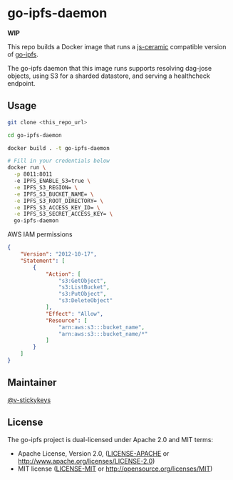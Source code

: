 # go-ipfs-daemon

**WIP**

This repo builds a Docker image that runs a [js-ceramic](https://github.com/ceramicnetwork/js-ceramic) compatible version of [go-ipfs](https://github.com/ipfs/go-ipfs).

The go-ipfs daemon that this image runs supports resolving dag-jose objects, using S3 for a sharded datastore, and serving a healthcheck endpoint.

## Usage

```sh
git clone <this_repo_url>

cd go-ipfs-daemon

docker build . -t go-ipfs-daemon

# Fill in your credentials below
docker run \
  -p 8011:8011
  -e IPFS_ENABLE_S3=true \
  -e IPFS_S3_REGION= \
  -e IPFS_S3_BUCKET_NAME= \
  -e IPFS_S3_ROOT_DIRECTORY= \
  -e IPFS_S3_ACCESS_KEY_ID= \
  -e IPFS_S3_SECRET_ACCESS_KEY= \
  go-ipfs-daemon

```

AWS IAM permissions
```json
{
    "Version": "2012-10-17",
    "Statement": [
        {
            "Action": [
                "s3:GetObject",
                "s3:ListBucket",
                "s3:PutObject",
                "s3:DeleteObject"
            ],
            "Effect": "Allow",
            "Resource": [
                "arn:aws:s3:::bucket_name",
                "arn:aws:s3:::bucket_name/*"
            ]
        }
    ]
}
```

## Maintainer

[@v-stickykeys](https://github.com/v-stickykeys)

## License

The go-ipfs project is dual-licensed under Apache 2.0 and MIT terms:

- Apache License, Version 2.0, ([LICENSE-APACHE](https://github.com/ipfs/go-ipfs/blob/master/LICENSE-APACHE) or http://www.apache.org/licenses/LICENSE-2.0)
- MIT license ([LICENSE-MIT](https://github.com/ipfs/go-ipfs/blob/master/LICENSE-MIT) or http://opensource.org/licenses/MIT)
